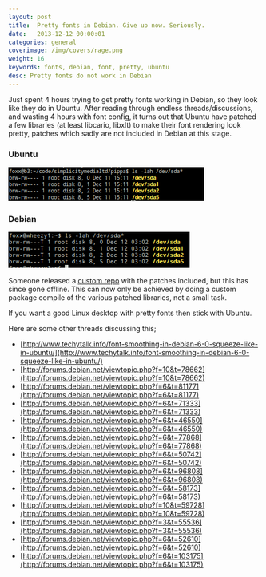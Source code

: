 ```yaml
---
layout: post
title:  Pretty fonts in Debian. Give up now. Seriously.
date:   2013-12-12 00:00:01
categories: general
coverimage: /img/covers/rage.png
weight: 16
keywords: fonts, debian, font, pretty, ubuntu
desc: Pretty fonts do not work in Debian
---
```


Just spent 4 hours trying to get pretty fonts working in Debian, so they look like they do in Ubuntu. After reading through endless threads/discussions, and wasting 4 hours with font config, it turns out that Ubuntu have patched a few libraries (at least libcario, libxlt) to make their font rendering look pretty, patches which sadly are not included in Debian at this stage.

### Ubuntu
[![access-virus-3.png](/img/postcontent/fonts2.png)](/img/postcontent/fonts2.png)

### Debian
[![access-virus-3.png](/img/postcontent/fonts1.png)](/img/postcontent/fonts1.png)

Someone released a [custom repo][1] with the patches included, but this has since gone offline. This can now only be achieved by doing a custom package compile of the various patched libraries, not a small task.

If you want a good Linux desktop with pretty fonts then stick with Ubuntu.

Here are some other threads discussing this;

* [http://www.techytalk.info/font-smoothing-in-debian-6-0-squeeze-like-in-ubuntu/](http://www.techytalk.info/font-smoothing-in-debian-6-0-squeeze-like-in-ubuntu/)
* [http://forums.debian.net/viewtopic.php?f=10&t=78662](http://forums.debian.net/viewtopic.php?f=10&t=78662)
* [http://forums.debian.net/viewtopic.php?f=6&t=81177](http://forums.debian.net/viewtopic.php?f=6&t=81177)
* [http://forums.debian.net/viewtopic.php?f=6&t=71333](http://forums.debian.net/viewtopic.php?f=6&t=71333)
* [http://forums.debian.net/viewtopic.php?f=6&t=46550](http://forums.debian.net/viewtopic.php?f=6&t=46550)
* [http://forums.debian.net/viewtopic.php?f=6&t=77868](http://forums.debian.net/viewtopic.php?f=6&t=77868)
* [http://forums.debian.net/viewtopic.php?f=6&t=50742](http://forums.debian.net/viewtopic.php?f=6&t=50742)
* [http://forums.debian.net/viewtopic.php?f=6&t=96808](http://forums.debian.net/viewtopic.php?f=6&t=96808)
* [http://forums.debian.net/viewtopic.php?f=6&t=58173](http://forums.debian.net/viewtopic.php?f=6&t=58173)
* [http://forums.debian.net/viewtopic.php?f=10&t=59728](http://forums.debian.net/viewtopic.php?f=10&t=59728)
* [http://forums.debian.net/viewtopic.php?f=3&t=55536](http://forums.debian.net/viewtopic.php?f=3&t=55536)
* [http://forums.debian.net/viewtopic.php?f=6&t=52610](http://forums.debian.net/viewtopic.php?f=6&t=52610)
* [http://forums.debian.net/viewtopic.php?f=6&t=103175](http://forums.debian.net/viewtopic.php?f=6&t=103175)

 [1]: http://www.techytalk.info/font-smoothing-in-debian-6-0-squeeze-like-in-ubuntu/
